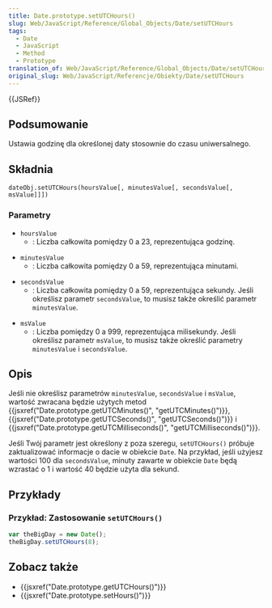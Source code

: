 ```yaml
---
title: Date.prototype.setUTCHours()
slug: Web/JavaScript/Reference/Global_Objects/Date/setUTCHours
tags:
  - Date
  - JavaScript
  - Method
  - Prototype
translation_of: Web/JavaScript/Reference/Global_Objects/Date/setUTCHours
original_slug: Web/JavaScript/Referencje/Obiekty/Date/setUTCHours
---
```

{{JSRef}}

## Podsumowanie

Ustawia godzinę dla określonej daty stosownie do czasu uniwersalnego.

## Składnia

    dateObj.setUTCHours(hoursValue[, minutesValue[, secondsValue[, msValue]]])

### Parametry

- `hoursValue`
  - : Liczba całkowita pomiędzy 0 a 23, reprezentująca godzinę.

<!---->

- `minutesValue`
  - : Liczba całkowita pomiędzy 0 a 59, reprezentująca minutami.

<!---->

- `secondsValue`
  - : Liczba całkowita pomiędzy 0 a 59, reprezentująca sekundy. Jeśli określisz parametr `secondsValue`, to musisz także określić parametr `minutesValue`.

<!---->

- `msValue`
  - : Liczba pomiędzy 0 a 999, reprezentująca milisekundy. Jeśli określisz parametr `msValue`, to musisz także określić parametry `minutesValue` i `secondsValue`.

## Opis

Jeśli nie określisz parametrów `minutesValue`, `secondsValue` i `msValue`, wartość zwracana będzie użytych metod {{jsxref("Date.prototype.getUTCMinutes()", "getUTCMinutes()")}}, {{jsxref("Date.prototype.getUTCSeconds()", "getUTCSeconds()")}} i {{jsxref("Date.prototype.getUTCMilliseconds()", "getUTCMilliseconds()")}}.

Jeśli Twój parametr jest określony z poza szeregu, `setUTCHours()` próbuje zaktualizować informacje o dacie w obiekcie `Date`. Na przykład, jeśli użyjesz wartości 100 dla `secondsValue`, minuty zawarte w obiekcie `Date` będą wzrastać o 1 i wartość 40 będzie użyta dla sekund.

## Przykłady

### Przykład: Zastosowanie `setUTCHours()`

```js
var theBigDay = new Date();
theBigDay.setUTCHours(8);
```

## Zobacz także

- {{jsxref("Date.prototype.getUTCHours()")}}
- {{jsxref("Date.prototype.setHours()")}}
